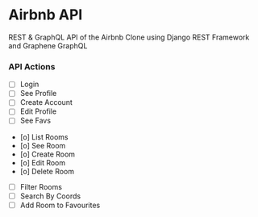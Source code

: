 # Airbnb API

REST & GraphQL API of the Airbnb Clone using Django REST Framework and Graphene GraphQL

### API Actions

-   [ ] Login
-   [ ] See Profile
-   [ ] Create Account
-   [ ] Edit Profile
-   [ ] See Favs
-   [o] List Rooms
-   [o] See Room
-   [o] Create Room
-   [o] Edit Room
-   [o] Delete Room
-   [ ] Filter Rooms
-   [ ] Search By Coords
-   [ ] Add Room to Favourites
